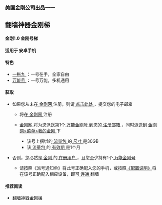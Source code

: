 ### 美国金刚公司出品一一
## 翻墙神器金刚梯
#### 金刚1.0 金刚号梯
#### 适用于 安卓手机

#### 特色
  - [ 一拖九 ](https://a2zitpro.github.io/web/一拖九)：一号在手，全家自由
  - [ 万能号 ](https://a2zitpro.github.io/web/万能金刚号)：一号万能，多机通用

  
#### 获取
- 如果您从未在[ 金刚网 ](https://a2zitpro.github.io/web/金刚中文网)注册，则请[ 点击此处 ](https://a2zitpro.github.io/web/l2_reg)，提交您的电子邮箱
  - 将在[ 金刚网 ](https://a2zitpro.github.io/web/金刚中文网)注册
  - [ 金刚网 ](https://a2zitpro.github.io/web/金刚中文网)将为您派送第1个[ 万能金刚号 ](https://a2zitpro.github.io/web/万能金刚号)到您的[ 注册邮箱 ](https://a2zitpro.github.io/web/注册邮箱)，同时派送到 [ 金刚网>菜单>我的金刚 ](https://atozitpro.net/zh/my-account/)下

    - 该号上捆绑的[ 流量包 ](https://a2zitpro.github.io/web/流量包)的[ 尺寸 ](https://a2zitpro.github.io/web/)是30GB
    - 该[ 流量包 ](https://a2zitpro.github.io/web/)的[ 有效期 ](https://a2zitpro.github.io/web/)是1个月

- 否则，您必然是[ 金刚 ](https://a2zitpro.github.io/web/)的[ 在册用户 ](https://a2zitpro.github.io/web/)，且您至少持有1个[ 万能金刚号 ](https://a2zitpro.github.io/web/)
  - 请按照《派号通知单》将此号正确配入您的手机，或按照[《配置说明》](https://a2zitpro.github.io/web/)将在该号正确配入相应设备，即可[ 连通 ]()翻墙


#### 推荐阅读
- [翻墙神器金刚梯](https://a2zitpro.github.io/web/dlb)
